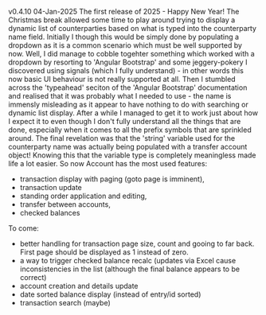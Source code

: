 v0.4.10 04-Jan-2025 The first release of 2025 - Happy New Year! The Christmas break allowed some time to play around trying 
to display a dynamic list of counterparties based on what is typed into the counterparty name field. Initially I though this
would be simply done by populating a dropdown as it is a common scenario which must be well supported by now. Well, I did manage to 
cobble togehter something which worked with a dropdown by resorting to 'Angular Bootstrap' and some jeggery-pokery I discovered
using signals (which I fully understand) - in other words this now basic UI behaviour is not really supported at all. Then I 
stumbled across the 'typeahead' seciton of the 'Angular Bootstrap' documentation and realised that it was probably what I needed to 
use - the name is immensly misleading as it appear to have nothing to do with searching or dynamic list display. After a while I
managed to get it to work just about how I expect it to even though I don't fully understand all the things that are done, 
especially when it comes to all the prefix symbols that are sprinkled around. The final revelation was that the 'string' variable 
used for the counterparty name was actually being populated with a transfer account object! Knowing this that the variable type
is completely meaningless made life a lot easier.
So now Account has the most used features: 
   - transaction display with paging (goto page is imminent),
   - transaction update 
   - standing order application and editing,
   - transfer between accounts,
   - checked balances
 
 To come:
  - better handling for transaction page size, count and gooing to far back. First page should be displayed
    as 1 instead of zero.
  - a way to trigger checked balance recalc (updates via Excel cause inconsistencies in the list
    (although the final balance appears to be correct)
  - account creation and details update
  - date sorted balance display (instead of entry/id sorted)
  - transaction search (maybe)

